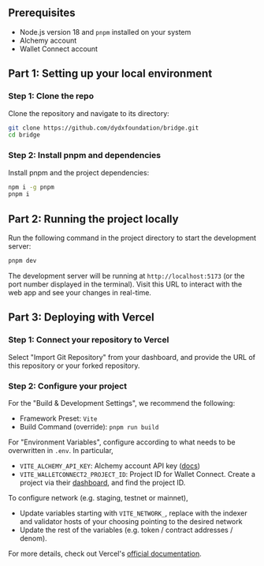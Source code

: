 ## Prerequisites

- Node.js version 18 and `pnpm` installed on your system
- Alchemy account
- Wallet Connect account

## Part 1: Setting up your local environment

### Step 1: Clone the repo

Clone the repository and navigate to its directory:

```bash
git clone https://github.com/dydxfoundation/bridge.git
cd bridge
```

### Step 2: Install pnpm and dependencies

Install pnpm and the project dependencies:

```bash
npm i -g pnpm
pnpm i
```

## Part 2: Running the project locally

Run the following command in the project directory to start the development server:

```bash
pnpm dev
```

The development server will be running at `http://localhost:5173` (or the port number displayed in the terminal). Visit this URL to interact with the web app and see your changes in real-time.

## Part 3: Deploying with Vercel

### Step 1: Connect your repository to Vercel

Select "Import Git Repository" from your dashboard, and provide the URL of this repository or your forked repository.

### Step 2: Configure your project

For the "Build & Development Settings", we recommend the following:

- Framework Preset: `Vite`
- Build Command (override): `pnpm run build`

For "Environment Variables", configure according to what needs to be overwritten in `.env`. In particular,

- `VITE_ALCHEMY_API_KEY`: Alchemy account API key ([docs](https://docs.alchemy.com/docs/alchemy-quickstart-guide#1key-create-an-alchemy-key)) 
- `VITE_WALLETCONNECT2_PROJECT_ID`: Project ID for Wallet Connect. Create a project via their [dashboard](https://cloud.walletconnect.com/app), and find the project ID.

To configure network (e.g. staging, testnet or mainnet),

- Update variables starting with `VITE_NETWORK_`, replace with the indexer and validator hosts of your choosing pointing to the desired network
- Update the rest of the variables (e.g. token / contract addresses / denom).

For more details, check out Vercel's [official documentation](https://vercel.com/docs).
